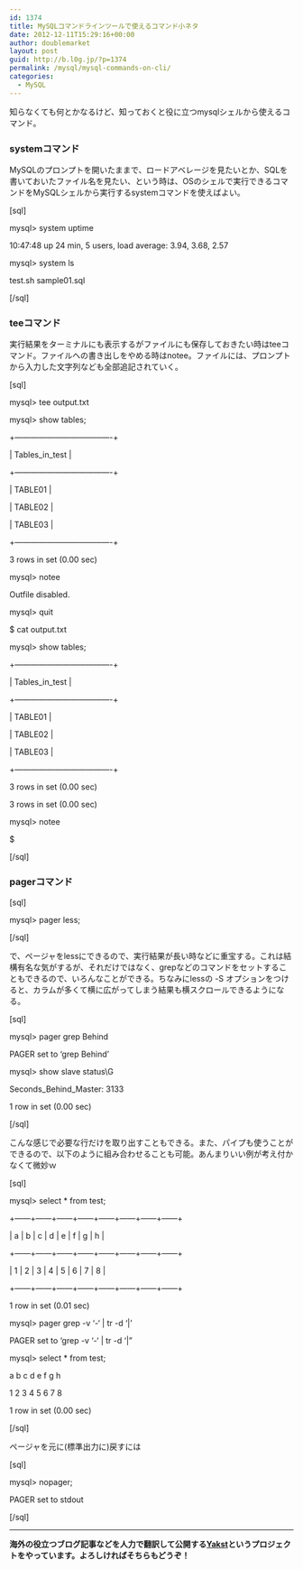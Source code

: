 ```yaml
---
id: 1374
title: MySQLコマンドラインツールで使えるコマンド小ネタ
date: 2012-12-11T15:29:16+00:00
author: doublemarket
layout: post
guid: http://b.l0g.jp/?p=1374
permalink: /mysql/mysql-commands-on-cli/
categories:
  - MySQL
---
```


知らなくても何とかなるけど、知っておくと役に立つmysqlシェルから使えるコマンド。

### systemコマンド

MySQLのプロンプトを開いたままで、ロードアベレージを見たいとか、SQLを書いておいたファイル名を見たい、という時は、OSのシェルで実行できるコマンドをMySQLシェルから実行するsystemコマンドを使えばよい。

[sql]
  
mysql> system uptime
  
10:47:48 up 24 min, 5 users, load average: 3.94, 3.68, 2.57

mysql> system ls
  
test.sh sample01.sql
  
[/sql]

### teeコマンド

実行結果をターミナルにも表示するがファイルにも保存しておきたい時はteeコマンド。ファイルへの書き出しをやめる時はnotee。ファイルには、プロンプトから入力した文字列なども全部追記されていく。

[sql]
  
mysql> tee output.txt
  
mysql> show tables;
  
+&#8212;&#8212;&#8212;&#8212;&#8212;&#8212;&#8212;&#8212;&#8212;&#8212;&#8212;&#8212;-+
  
| Tables\_in\_test |
  
+&#8212;&#8212;&#8212;&#8212;&#8212;&#8212;&#8212;&#8212;&#8212;&#8212;&#8212;&#8212;-+
  
| TABLE01 |
  
| TABLE02 |
  
| TABLE03 |
  
+&#8212;&#8212;&#8212;&#8212;&#8212;&#8212;&#8212;&#8212;&#8212;&#8212;&#8212;&#8212;-+
  
3 rows in set (0.00 sec)
  
mysql> notee
  
Outfile disabled.
  
mysql> quit

$ cat output.txt
  
mysql> show tables;
  
+&#8212;&#8212;&#8212;&#8212;&#8212;&#8212;&#8212;&#8212;&#8212;&#8212;&#8212;&#8212;-+
  
| Tables\_in\_test |
  
+&#8212;&#8212;&#8212;&#8212;&#8212;&#8212;&#8212;&#8212;&#8212;&#8212;&#8212;&#8212;-+
  
| TABLE01 |
  
| TABLE02 |
  
| TABLE03 |
  
+&#8212;&#8212;&#8212;&#8212;&#8212;&#8212;&#8212;&#8212;&#8212;&#8212;&#8212;&#8212;-+
  
3 rows in set (0.00 sec)
  
3 rows in set (0.00 sec)
  
mysql> notee
  
$
  
[/sql]

### pagerコマンド

[sql]
  
mysql> pager less;
  
[/sql]

で、ページャをlessにできるので、実行結果が長い時などに重宝する。これは結構有名な気がするが、それだけではなく、grepなどのコマンドをセットすることもできるので、いろんなことができる。ちなみにlessの -S オプションをつけると、カラムが多くて横に広がってしまう結果も横スクロールできるようになる。

[sql]
  
mysql> pager grep Behind
  
PAGER set to &#8216;grep Behind&#8217;
  
mysql> show slave status\G
  
Seconds\_Behind\_Master: 3133
  
1 row in set (0.00 sec)
  
[/sql]

こんな感じで必要な行だけを取り出すこともできる。また、パイプも使うことができるので、以下のように組み合わせることも可能。あんまりいい例が考え付かなくて微妙ｗ

[sql]
  
mysql> select * from test;
  
+&#8212;&#8212;+&#8212;&#8212;+&#8212;&#8212;+&#8212;&#8212;+&#8212;&#8212;+&#8212;&#8212;+&#8212;&#8212;+&#8212;&#8212;+
  
| a | b | c | d | e | f | g | h |
  
+&#8212;&#8212;+&#8212;&#8212;+&#8212;&#8212;+&#8212;&#8212;+&#8212;&#8212;+&#8212;&#8212;+&#8212;&#8212;+&#8212;&#8212;+
  
| 1 | 2 | 3 | 4 | 5 | 6 | 7 | 8 |
  
+&#8212;&#8212;+&#8212;&#8212;+&#8212;&#8212;+&#8212;&#8212;+&#8212;&#8212;+&#8212;&#8212;+&#8212;&#8212;+&#8212;&#8212;+
  
1 row in set (0.01 sec)

mysql> pager grep -v &#8216;-&#8216; | tr -d &#8216;|&#8217;
  
PAGER set to &#8216;grep -v &#8216;-&#8216; | tr -d &#8216;|&#8221;
  
mysql> select * from test;
  
a b c d e f g h
  
1 2 3 4 5 6 7 8
  
1 row in set (0.00 sec)
  
[/sql]

ページャを元に(標準出力に)戻すには

[sql]
  
mysql> nopager;
  
PAGER set to stdout
  
[/sql]



* * *

**海外の役立つブログ記事などを人力で翻訳して公開する[Yakst](https://yakst.com/ja)というプロジェクトをやっています。よろしければそちらもどうぞ！**
